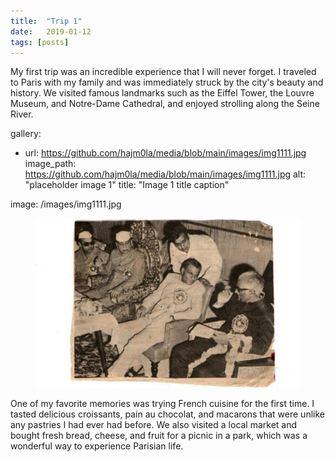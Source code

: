 ```yaml
---
title:  "Trip 1"
date:   2019-01-12
tags: [posts]
---
```



My first trip was an incredible experience that I will never forget. I traveled to Paris with my family and was immediately struck by the city's beauty and history. We visited famous landmarks such as the Eiffel Tower, the Louvre Museum, and Notre-Dame Cathedral, and enjoyed strolling along the Seine River.


gallery:
  - url: https://github.com/hajm0la/media/blob/main/images/img1111.jpg
    image_path: https://github.com/hajm0la/media/blob/main/images/img1111.jpg
    alt: "placeholder image 1"
    title: "Image 1 title caption"

image: /images/img1111.jpg

<figure>
  <img src="https://github.com/hajm0la/media/blob/main/images/img1111.jpg">
</figure>

One of my favorite memories was trying French cuisine for the first time. I tasted delicious croissants, pain au chocolat, and macarons that were unlike any pastries I had ever had before. We also visited a local market and bought fresh bread, cheese, and fruit for a picnic in a park, which was a wonderful way to experience Parisian life.

